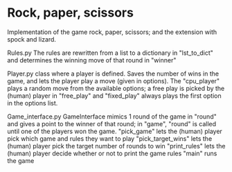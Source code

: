 # Rock, paper, scissors

Implementation of the game rock, paper, scissors; and the extension with spock and lizard.

Rules.py
The rules are rewritten from a list to a dictionary in "lst_to_dict" and determines the winning move of that round in "winner"

Player.py
class where a player is defined. Saves the number of wins in the game, and lets the player play a move (given in options). The "cpu_player" plays a random move from the available options; a free play is picked by the (human) player in "free_play" and "fixed_play" always plays the first option in the options list.

Game_interface.py
GameInterface mimics 1 round of the game in "round" and gives a point to the winner of that round; in "game", "round" is called until one of the players won the game.
"pick_game" lets the (human) player pick which game and rules they want to play
"pick_target_wins" lets the (human) player pick the target number of rounds to win
"print_rules" lets the (human) player decide whether or not to print the game rules
"main" runs the game
